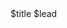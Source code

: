 <breadcrumb/>
<heading h1>$title</heading>
<text lead display="none-if-empty">$lead</text>
<page-image featured height="250" ratio="21:9" linking="default" default="icon|ancestor|logo" lazy="none"/>
